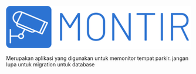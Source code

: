 ![GitHub Logo](public/assets/logo/logo_v1.png)

Merupakan aplikasi yang digunakan untuk memonitor tempat parkir. jangan lupa untuk migration untuk database 
